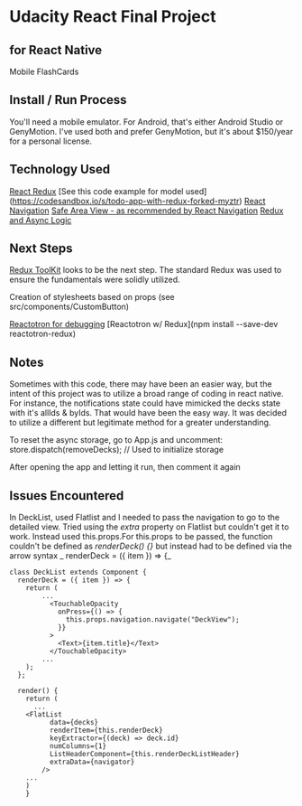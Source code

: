 # Udacity React Final Project

## for React Native

Mobile FlashCards

## Install / Run Process

You'll need a mobile emulator. For Android, that's either Android Studio or GenyMotion. I've used both and prefer GenyMotion, but it's about \$150/year for a personal license.

## Technology Used

[React Redux](https://react-redux.js.org/)
[See this code example for model used] (https://codesandbox.io/s/todo-app-with-redux-forked-myztr)
[React Navigation]()
[Safe Area View - as recommended by React Navigation](https://github.com/th3rdwave/react-native-safe-area-context)
[Redux and Async Logic](https://redux.js.org/tutorials/fundamentals/part-6-async-logic)

## Next Steps

[Redux ToolKit](https://redux-toolkit.js.org/) looks to be the next step. The standard Redux was used to ensure the fundamentals were solidly utilized.

Creation of stylesheets based on props (see src/components/CustomButton)

[Reactotron for debugging](https://shift.infinite.red/start-using-reactotron-in-your-expo-project-today-in-3-easy-steps-a03d11032a7a)
[Reactotron w/ Redux](npm install --save-dev reactotron-redux)

## Notes

Sometimes with this code, there may have been an easier way, but the intent of this project was to utilize a broad range of coding in react native. For instance, the notifications state could have mimicked the decks state with it's allIds & byIds. That would have been the easy way. It was decided to utilize a different but legitimate method for a greater understanding.

To reset the async storage, go to App.js and uncomment:
store.dispatch(removeDecks); // Used to initialize storage

After opening the app and letting it run, then comment it again

## Issues Encountered

In DeckList, used Flatlist and I needed to pass the navigation to go to the detailed view. Tried using the _extra_ property on Flatlist but couldn't get it to work. Instead used this.props.For this.props to be passed, the function couldn't be defined as _renderDeck() {}_ but instead had to be defined via the arrow syntax _ renderDeck = ({ item }) => {_

```
class DeckList extends Component {
  renderDeck = ({ item }) => {
    return (
        ...
          <TouchableOpacity
            onPress={() => {
              this.props.navigation.navigate("DeckView");
            }}
          >
            <Text>{item.title}</Text>
          </TouchableOpacity>
        ...
    );
  };

  render() {
    return (
      ...
    <FlatList
          data={decks}
          renderItem={this.renderDeck}
          keyExtractor={(deck) => deck.id}
          numColumns={1}
          ListHeaderComponent={this.renderDeckListHeader}
          extraData={navigator}
        />
    ...
    )
    }
```
